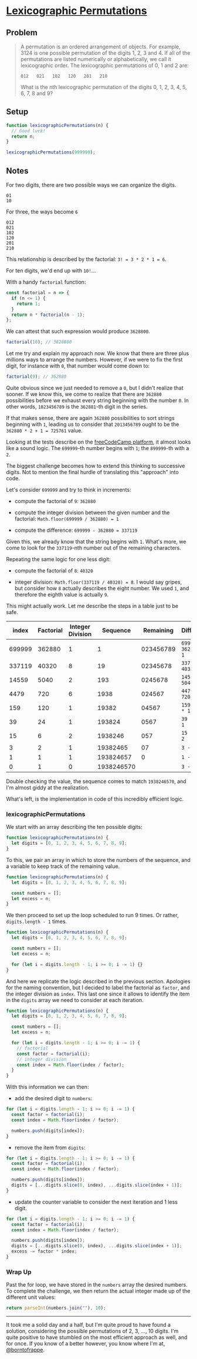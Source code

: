 # [Lexicographic Permutations](https://www.freecodecamp.org/learn/coding-interview-prep/project-euler/problem-24-lexicographic-permutations)

## Problem

> A permutation is an ordered arrangement of objects. For example, 3124 is one possible permutation of the digits 1, 2, 3 and 4. If all of the permutations are listed numerically or alphabetically, we call it lexicographic order. The lexicographic permutations of 0, 1 and 2 are:
>
>     012   021   102   120   201   210
>
> What is the nth lexicographic permutation of the digits 0, 1, 2, 3, 4, 5, 6, 7, 8 and 9?

## Setup

```js
function lexicographicPermutations(n) {
  // Good luck!
  return n;
}

lexicographicPermutations(999999);
```

## Notes

For two digits, there are two possible ways we can organize the digits.

```code
01
10
```

For three, the ways become `6`

```code
012
021
102
120
201
210
```

This relationship is described by the factorial: `3! = 3 * 2 * 1 = 6`.

For ten digits, we'd end up with `10!`...

With a handy `factorial` function:

```js
const factorial = n => {
  if (n <= 1) {
    return 1;
  }
  return n * factorial(n - 1);
};
```

We can attest that such expression would produce `3628800`.

```js
factorial(10); // 3628800
```

Let me try and explain my approach now. We know that there are three plus millions ways to arrange the numbers. However, if we were to fix the first digit, for instance with `0`, that number would come down to:

```js
factorial(9); // 362880
```

Quite obvious since we just needed to remove a `0`, but I didn't realize that sooner. If we know this, we come to realize that there are `362880` possibilities before we exhaust every string beginning with the number `0`. In other words, `1023456789` is the `362881`-th digit in the series.

If that makes sense, there are again `362880` possibilities to sort strings beginning with `1`, leading us to consider that `2013456789` ought to be the `362880 * 2 + 1 = 725761` value.

Looking at the tests describe on the [freeCodeCamp platform](https://www.freecodecamp.org/learn/coding-interview-prep/project-euler/problem-24-lexicographic-permutations), it almost looks like a sound logic. The `699999`-th number begins with `1`; the `899999`-th with a `2`.

The biggest challenge becomes how to extend this thinking to successive digits. Not to mention the final hurdle of translating this "approach" into code.

Let's consider `699999` and try to think in increments:

- compute the factorial of `9`: `362880`

- compute the integer division between the given number and the factorial: `Math.floor(699999 / 362880) = 1`

- compute the difference: `699999 - 362880 = 337119`

Given this, we already know that the string begins with `1`. What's more, we come to look for the `337119`-nth number out of the remaining characters.

Repeating the same logic for one less digit:

- compute the factorial of `8`: `40320`

- integer division: `Math.floor(337119 / 40320) = 8`. I would say gripes, but consider how `8` actually describes the eight number. We used `1`, and therefore the eighth value is actually `9`.

This might actually work. Let me describe the steps in a table just to be safe.

| index  | Factorial | Integer Division | Sequence   | Remaining | Difference            |
| ------ | --------- | ---------------- | ---------- | --------- | --------------------- |
| 699999 | 362880    | 1                | 1          | 023456789 | `699999 - 362880 * 1` |
| 337119 | 40320     | 8                | 19         | 02345678  | `337119 - 40320 * 8`  |
| 14559  | 5040      | 2                | 193        | 0245678   | `14559 - 5040 * 2`    |
| 4479   | 720       | 6                | 1938       | 024567    | `4479 - 720 * 6`      |
| 159    | 120       | 1                | 19382      | 04567     | `159 - 120 * 1`       |
| 39     | 24        | 1                | 193824     | 0567      | `39 - 24 * 1`         |
| 15     | 6         | 2                | 1938246    | 057       | `15 - 6 * 2`          |
| 3      | 2         | 1                | 19382465   | 07        | `3 - 2 * 1`           |
| 1      | 1         | 1                | 193824657  | 0         | `1 - 1 * 1`           |
| 0      | 1         | 0                | 1938246570 |           | `3 - 2 * 1`           |

Double checking the value, the sequence comes to match `1938246570`, and I'm almost giddy at the realization.

What's left, is the implementation in code of this incredibly efficient logic.

### lexicographicPermutations

We start with an array describing the ten possible digits:

```js
function lexicographicPermutations(n) {
  let digits = [0, 1, 2, 3, 4, 5, 6, 7, 8, 9];
}
```

To this, we pair an array in which to store the numbers of the sequence, and a variable to keep track of the remaining value.

```js
function lexicographicPermutations(n) {
  let digits = [0, 1, 2, 3, 4, 5, 6, 7, 8, 9];

  const numbers = [];
  let excess = n;
}
```

We then proceed to set up the loop scheduled to run 9 times. Or rather, `digits.length - 1` times.

```js
function lexicographicPermutations(n) {
  let digits = [0, 1, 2, 3, 4, 5, 6, 7, 8, 9];

  const numbers = [];
  let excess = n;

  for (let i = digits.length - 1; i >= 0; i -= 1) {}
}
```

And here we replicate the logic described in the previous section. Apologies for the naming convention, but I decided to label the factorial as `factor`, and the integer division as `index`. This last one since it allows to identify the item in the `digits` array we need to consider at each iteration.

```js
function lexicographicPermutations(n) {
  let digits = [0, 1, 2, 3, 4, 5, 6, 7, 8, 9];

  const numbers = [];
  let excess = n;

  for (let i = digits.length - 1; i >= 0; i -= 1) {
    // factorial
    const factor = factorial(i);
    // integer division
    const index = Math.floor(index / factor);
  }
}
```

With this information we can then:

- add the desired digit to `numbers`:

```js
for (let i = digits.length - 1; i >= 0; i -= 1) {
  const factor = factorial(i);
  const index = Math.floor(index / factor);

  numbers.push(digits[index]);
}
```

- remove the item from `digits`:

```js
for (let i = digits.length - 1; i >= 0; i -= 1) {
  const factor = factorial(i);
  const index = Math.floor(index / factor);

  numbers.push(digits[index]);
  digits = [...digits.slice(0, index), ...digits.slice(index + 1)];
}
```

- update the counter variable to consider the next iteration and 1 less digit.

```js
for (let i = digits.length - 1; i >= 0; i -= 1) {
  const factor = factorial(i);
  const index = Math.floor(index / factor);

  numbers.push(digits[index]);
  digits = [...digits.slice(0, index), ...digits.slice(index + 1)];
  excess -= factor * index;
}
```

### Wrap Up

Past the for loop, we have stored in the `numbers` array the desired numbers. To complete the challenge, we then return the actual integer made up of the different unit values:

```js
return parseInt(numbers.join(""), 10);
```

---

It took me a solid day and a half, but I'm quite proud to have found a solution, considering the possible permutations of 2, 3, ..., 10 digits. I'm quite positive to have stumbled on the most efficient approach as well, and for once. If you know of a better however, you know where I'm at, [@borntofrappe](https://twitter.com/borntofrappe).
